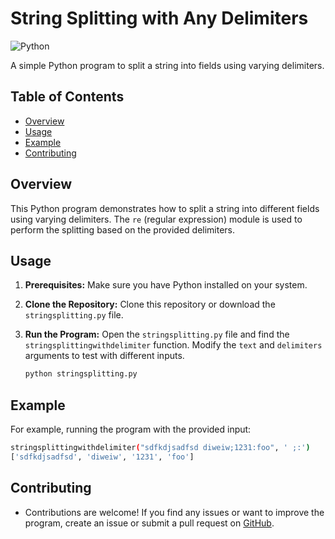 # String Splitting with Any Delimiters
![Python](https://img.shields.io/badge/python-3.9+-blue)


  <p>A simple Python program to split a string into fields using varying delimiters.</p>
</div>

## Table of Contents
- [Overview](#overview)
- [Usage](#usage)
- [Example](#example)
- [Contributing](#contributing)


## Overview

This Python program demonstrates how to split a string into different fields using varying delimiters. The `re` (regular expression) module is used to perform the splitting based on the provided delimiters.

## Usage

1. **Prerequisites:** Make sure you have Python installed on your system.

2. **Clone the Repository:** Clone this repository or download the `stringsplitting.py` file.

3. **Run the Program:** Open the `stringsplitting.py` file and find the `stringsplittingwithdelimiter` function. Modify the `text` and `delimiters` arguments to test with different inputs.

   ```bash
   python stringsplitting.py

  ## Example
  For example, running the program with the provided input:

  ```bash
  stringsplittingwithdelimiter("sdfkdjsadfsd diweiw;1231:foo", ' ;:')
  ['sdfkdjsadfsd', 'diweiw', '1231', 'foo']
  ```
 ## Contributing
- <p>Contributions are welcome! If you find any issues or want to improve the program, create an issue or submit a pull request on <a href="https://github.com/yesvanthra/newgit.git">GitHub</a>.</p>
 
